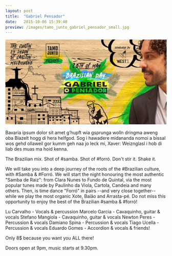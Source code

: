```yaml
---
layout: post
title:  "Gabriel Pensador"
date:   2015-10-06 15:39:40
preview: /images/tamo_junto_gabriel_pensador_small.jpg
---
```


![Picture 1](/images/tamo_junto_gabriel_pensador.jpg)

Bavaria ipsum dolor sit amet g’hupft wia gsprunga wolln dringma aweng oba Biazelt hogg di hera helfgod. Sog i hawadere midananda nomoi a bissal wos gehd ollaweil gor kumm geh naa jo leck mi, Xaver: Weiznglasl i hob di liab des muas ma hoid kenna.


The Brazilian mix. Shot of #samba. Shot of #forró. Don't stir it. Shake it.

We will take you into a deep journey of the roots of the #Brazilian culture, with #Samba & #Forró. We will start the night honouring the most authentic "Samba de Raiz": from Clara Nunes to Fundo de Quintal, via the most popular tunes made by Paulinho da Viola, Cartola, Candeia and many others. Then, is time dance "Forró" in pairs --and very close together-- while we play the most organic Xote, Baião and Arrasta-pé. Do not miss this opportunity to enjoy the best of the Brazilian #samba & #forró!


Lu Carvalho - Vocals & percussion
Marcelo Garcia - Cavaquinho, guitar & vocals
Stefano Mangiola - Cavaquinho, guitar & vocals
Newton Peres - Percussion & vocals
Damiano Spina - Percussion & vocals
Tiago Ucella - Percussion & vocals
Eduardo Gomes - Accordion & vocals
& friends!

Only 8$ because you want you ALL there!

Doors open at 9pm, music starts at 9.30pm.